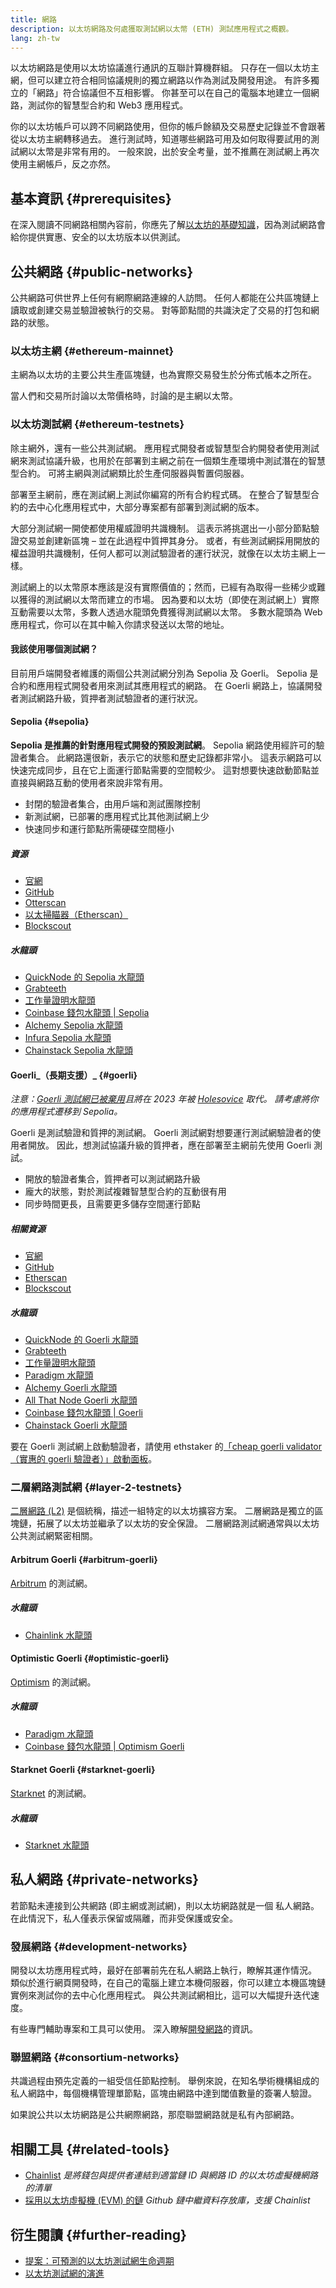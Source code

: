 ```yaml
---
title: 網路
description: 以太坊網路及何處獲取測試網以太幣 (ETH) 測試應用程式之概觀。
lang: zh-tw
---
```


以太坊網路是使用以太坊協議進行通訊的互聯計算機群組。 只存在一個以太坊主網，但可以建立符合相同協議規則的獨立網路以作為測試及開發用途。 有許多獨立的「網路」符合協議但不互相影響。 你甚至可以在自己的電腦本地建立一個網路，測試你的智慧型合約和 Web3 應用程式。

你的以太坊帳戶可以跨不同網路使用，但你的帳戶餘額及交易歷史記錄並不會跟著從以太坊主網轉移過去。 進行測試時，知道哪些網路可用及如何取得要試用的測試網以太幣是非常有用的。 一般來說，出於安全考量，並不推薦在測試網上再次使用主網帳戶，反之亦然。

## 基本資訊 {#prerequisites}

在深入閱讀不同網路相關內容前，你應先了解[以太坊的基礎知識](/developers/docs/intro-to-ethereum/)，因為測試網路會給你提供實惠、安全的以太坊版本以供測試。

## 公共網路 {#public-networks}

公共網路可供世界上任何有網際網路連線的人訪問。 任何人都能在公共區塊鏈上讀取或創建交易並驗證被執行的交易。 對等節點間的共識決定了交易的打包和網路的狀態。

### 以太坊主網 {#ethereum-mainnet}

主網為以太坊的主要公共生產區塊鏈，也為實際交易發生於分佈式帳本之所在。

當人們和交易所討論以太幣價格時，討論的是主網以太幣。

### 以太坊測試網 {#ethereum-testnets}

除主網外，還有一些公共測試網。 應用程式開發者或智慧型合約開發者使用測試網來測試協議升級，也用於在部署到主網之前在一個類生產環境中測試潛在的智慧型合約。 可將主網與測試網類比於生產伺服器與暫置伺服器。

部署至主網前，應在測試網上測試你編寫的所有合約程式碼。 在整合了智慧型合約的去中心化應用程式中，大部分專案都有部署到測試網的版本。

大部分測試網一開使都使用權威證明共識機制。 這表示將挑選出一小部分節點驗證交易並創建新區塊 – 並在此過程中質押其身分。 或者，有些測試網採用開放的權益證明共識機制，任何人都可以測試驗證者的運行狀況，就像在以太坊主網上一樣。

測試網上的以太幣原本應該是沒有實際價值的；然而，已經有為取得一些稀少或難以獲得的測試網以太幣而建立的市場。 因為要和以太坊（即使在測試網上）實際互動需要以太幣，多數人透過水龍頭免費獲得測試網以太幣。 多數水龍頭為 Web 應用程式，你可以在其中輸入你請求發送以太幣的地址。

#### 我該使用哪個測試網？

目前用戶端開發者維護的兩個公共測試網分別為 Sepolia 及 Goerli。 Sepolia 是合約和應用程式開發者用來測試其應用程式的網路。 在 Goerli 網路上，協議開發者測試網路升級，質押者測試驗證者的運行狀況。

#### Sepolia {#sepolia}

**Sepolia 是推薦的針對應用程式開發的預設測試網**。 Sepolia 網路使用經許可的驗證者集合。 此網路還很新，表示它的狀態和歷史記錄都非常小。 這表示網路可以快速完成同步，且在它上面運行節點需要的空間較少。 這對想要快速啟動節點並直接與網路互動的使用者來說非常有用。

- 封閉的驗證者集合，由用戶端和測試團隊控制
- 新測試網，已部署的應用程式比其他測試網上少
- 快速同步和運行節點所需硬碟空間極小

##### 資源

- [官網](https://sepolia.dev/)
- [GitHub](https://github.com/eth-clients/sepolia)
- [Otterscan](https://sepolia.otterscan.io/)
- [以太掃瞄器（Etherscan）](https://sepolia.etherscan.io)
- [Blockscout](https://eth-sepolia.blockscout.com/)

##### 水龍頭

- [QuickNode 的 Sepolia 水龍頭](https://faucet.quicknode.com/drip)
- [Grabteeth](https://grabteeth.xyz/)
- [工作量證明水龍頭](https://sepolia-faucet.pk910.de/)
- [Coinbase 錢包水龍頭 | Sepolia](https://coinbase.com/faucets/ethereum-sepolia-faucet)
- [Alchemy Sepolia 水龍頭](https://sepoliafaucet.com/)
- [Infura Sepolia 水龍頭](https://www.infura.io/faucet)
- [Chainstack Sepolia 水龍頭](https://faucet.chainstack.com/sepolia-faucet)

#### Goerli_（長期支援）_ {#goerli}

_注意：[Goerli 測試網已被棄用](https://ethereum-magicians.org/t/proposal-predictable-ethereum-testnet-lifecycle/11575/17)且將在 2023 年被 [Holesovice](https://github.com/eth-clients/holesovice) 取代。 請考慮將你的應用程式遷移到 Sepolia。_

Goerli 是測試驗證和質押的測試網。 Goerli 測試網對想要運行測試網驗證者的使用者開放。 因此，想測試協議升級的質押者，應在部署至主網前先使用 Goerli 測試。

- 開放的驗證者集合，質押者可以測試網路升級
- 龐大的狀態，對於測試複雜智慧型合約的互動很有用
- 同步時間更長，且需要更多儲存空間運行節點

##### 相關資源

- [官網](https://goerli.net/)
- [GitHub](https://github.com/eth-clients/goerli)
- [Etherscan](https://goerli.etherscan.io)
- [Blockscout](https://eth-goerli.blockscout.com/)

##### 水龍頭

- [QuickNode 的 Goerli 水龍頭](https://faucet.quicknode.com/drip)
- [Grabteeth](https://grabteeth.xyz/)
- [工作量證明水龍頭](https://goerli-faucet.pk910.de/)
- [Paradigm 水龍頭](https://faucet.paradigm.xyz/)
- [Alchemy Goerli 水龍頭](https://goerlifaucet.com/)
- [All That Node Goerli 水龍頭](https://www.allthatnode.com/faucet/ethereum.dsrv)
- [Coinbase 錢包水龍頭 | Goerli](https://coinbase.com/faucets/ethereum-goerli-faucet)
- [Chainstack Goerli 水龍頭](https://faucet.chainstack.com/goerli-faucet)

要在 Goerli 測試網上啟動驗證者，請使用 ethstaker 的[「cheap goerli validator（實惠的 goerli 驗證者）」啟動面板](https://holesky.launchpad.ethstaker.cc/en/)。

### 二層網路測試網 {#layer-2-testnets}

[二層網路 (L2)](/layer-2/) 是個統稱，描述一組特定的以太坊擴容方案。 二層網路是獨立的區塊鏈，拓展了以太坊並繼承了以太坊的安全保證。 二層網路測試網通常與以太坊公共測試網緊密相關。

#### Arbitrum Goerli {#arbitrum-goerli}

[Arbitrum](https://arbitrum.io/) 的測試網。

##### 水龍頭

- [Chainlink 水龍頭](https://faucets.chain.link/)

#### Optimistic Goerli {#optimistic-goerli}

[Optimism](https://www.optimism.io/) 的測試網。

##### 水龍頭

- [Paradigm 水龍頭](https://faucet.paradigm.xyz/)
- [Coinbase 錢包水龍頭 | Optimism Goerli](https://coinbase.com/faucets/optimism-goerli-faucet)

#### Starknet Goerli {#starknet-goerli}

[Starknet](https://www.starknet.io) 的測試網。

##### 水龍頭

- [Starknet 水龍頭](https://faucet.goerli.starknet.io)

## 私人網路 {#private-networks}

若節點未連接到公共網路 (即主網或測試網)，則以太坊網路就是一個 私人網路。 在此情況下，私人僅表示保留或隔離，而非受保護或安全。

### 發展網路 {#development-networks}

開發以太坊應用程式時，最好在部署前先在私人網路上執行，瞭解其運作情況。 類似於進行網頁開發時，在自己的電腦上建立本機伺服器，你可以建立本機區塊鏈實例來測試你的去中心化應用程式。 與公共測試網相比，這可以大幅提升迭代速度。

有些專門輔助專案和工具可以使用。 深入瞭解[開發網路](/developers/docs/development-networks/)的資訊。

### 聯盟網路 {#consortium-networks}

共識過程由預先定義的一組受信任節點控制。 舉例來說，在知名學術機構組成的私人網路中，每個機構管理單節點，區塊由網路中達到閾值數量的簽署人驗證。

如果說公共以太坊網路是公共網際網路，那麼聯盟網路就是私有內部網路。

## 相關工具 {#related-tools}

- [Chainlist](https://chainlist.org/) _是將錢包與提供者連結到適當鏈 ID 與網路 ID 的以太坊虛擬機網路的清單_
- [採用以太坊虛擬機 (EVM) 的鏈](https://github.com/ethereum-lists/chains) _Github 鏈中繼資料存放庫，支援 Chainlist_

## 衍生閱讀 {#further-reading}

- [提案：可預測的以太坊測試網生命週期](https://ethereum-magicians.org/t/proposal-predictable-ethereum-testnet-lifecycle/11575/17)
- [以太坊測試網的演進](https://etherworld.co/2022/08/19/the-evolution-of-ethereum-testnet/)

